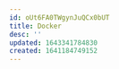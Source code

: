 ```yaml
---
id: oUt6FA0TWgynJuQCx0bUT
title: Docker
desc: ''
updated: 1643341784830
created: 1641184749152
---
```


